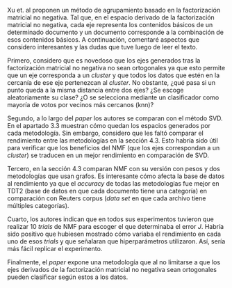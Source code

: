 Xu et. al proponen un método de agrupamiento basado en la factorización matricial no negativa. Tal que, en el espacio derivado de la factorización matricial no negativa, cada eje representa los contenidos básicos de un determinado documento y un documento corresponde a la combinación de esos contenidos básicos. A continuación, comentaré aspectos que considero interesantes y las dudas que tuve luego de leer el texto.

Primero, considero que es novedoso que los ejes generados tras la factorización matricial no negativa no sean ortogonales ya que esto permite que un eje corresponda a un *cluster* y que todos los datos que estén en la cercanía de ese eje pertenezcan al *cluster*. No obstante, ¿qué pasa si un punto queda a la misma distancia entre dos ejes? ¿Se escoge aleatoriamente su clase? ¿O se selecciona mediante un clasificador como mayoría de votos por vecinos más cercanos (knn)?

Segundo, a lo largo del *paper* los autores se comparan con el método SVD. En el apartado 3.3 muestran cómo quedan los espacios generados por cada metodología. Sin embargo, considero que les faltó comparar el rendimiento entre las metodologías en la sección 4.3. Esto habría sido útil para verificar que los beneficios del NMF (que los ejes correspondan a un *cluster*) se traducen en un mejor rendimiento en comparación de SVD.

Tercero, en la sección 4.3 comparan NMF con su versión con pesos y dos metodologías que usan grafos. Es interesante cómo afecta la base de datos al rendimiento ya que el *accuracy* de todas las metodologías fue mejor en TDT2 (base de datos en que cada documento tiene una categoría) en comparación con Reuters corpus (*data set* en que cada archivo tiene múltiples categorías). 

Cuarto, los autores indican que en todos sus experimentos tuvieron que realizar 10 *trials* de NMF para escoger el que determinaba el error *J*. Habría sido positivo que hubiesen mostrado cómo variaba el rendimiento en cada uno de esos *trials* y que señalaran que hiperparámetros utilizaron. Así, sería más fácil replicar el experimento. 

Finalmente, el *paper* expone una metodología que al no limitarse a que los ejes derivados de la factorización matricial no negativa sean ortogonales pueden clasificar según estos a los datos.
